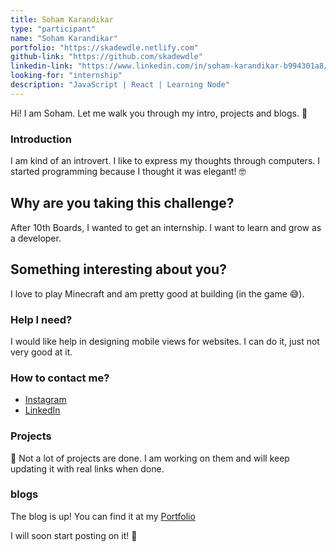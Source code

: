 ```yaml
---
title: Soham Karandikar 
type: "participant"
name: "Soham Karandikar"
portfolio: "https://skadewdle.netlify.com"
github-link: "https://github.com/skadewdle"
linkedin-link: "https://www.linkedin.com/in/soham-karandikar-b994301a8/"
looking-for: "internship"
description: "JavaScript | React | Learning Node"
---
```


Hi! I am Soham. Let me walk you through my intro, projects and blogs. 🙂

### Introduction

I am kind of an introvert. I like to express my thoughts through computers.
I started programming because I thought it was elegant! 🤓

## Why are you taking this challenge?

After 10th Boards, I wanted to get an internship.
I want to learn and grow as a developer.

## Something interesting about you?

I love to play Minecraft and am pretty good at building (in the game 😅).

### Help I need?

I would like help in designing mobile views for websites.
I can do it, just not very good at it.

### How to contact me?

- [Instagram](https://instagram.com/s.k.a.d.e.w.d.l.e/)
- [LinkedIn](https://www.linkedin.com/in/soham-karandikar-b994301a8/)

### Projects

🚧 Not a lot of projects are done. I am working on them and will keep updating it with real links when done.

<!---
My projects:

#### binder: tinder for books

_description_ do you wish to meet people who have read the same book so that you can talk hours about the same book? Try this.

_stack_ Made in React with hooks and context. This is written in typescript. Backend is powered by Express and MongoDB.

_hosted link_ https://binder.netlify.com

_github link_ https://github.com/tanaypratap/binder

#### another project

_description_

_stack_
-->
### blogs

The blog is up! You can find it at my [Portfolio](https://skadewdle.netlify.app)

I will soon start posting on it! 🙌